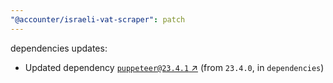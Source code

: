 ```yaml
---
"@accounter/israeli-vat-scraper": patch
---
```

dependencies updates:
  - Updated dependency [`puppeteer@23.4.1` ↗︎](https://www.npmjs.com/package/puppeteer/v/23.4.1) (from `23.4.0`, in `dependencies`)
